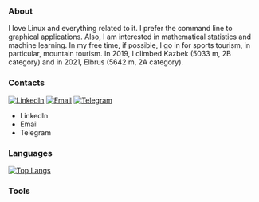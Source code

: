 ### About

I love Linux and everything related to it. I prefer the command line to graphical applications.
Also, I am interested in mathematical statistics and machine learning.
In my free time, if possible, I go in for sports tourism, in particular, mountain tourism. In 2019,
I climbed Kazbek (5033 m, 2B category) and in 2021, Elbrus (5642 m, 2A category).

### Contacts

[![LinkedIn](https://img.shields.io/badge/LinkedIn-blue)](https://www.linkedin.com/in/rustam-basyrov-978b78286)
[![Email](https://img.shields.io/badge/Email-blue)](mailto:hrustbas@gmail.com)
[![Telegram](https://img.shields.io/badge/Telegram-blue)](https://t.me/wtukatyr)

- LinkedIn
- Email
- Telegram

### Languages

[![Top Langs](https://github-readme-stats.vercel.app/api/top-langs/?username=rustbas&size_weight=0.5&count_weight=0.5&hide=jupyter%20notebook,html&langs_count=8&layout=pie&theme=transparen)](https://github.com/anuraghazra/github-readme-stats)

### Tools

